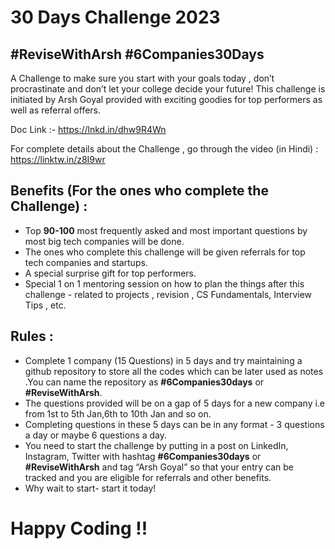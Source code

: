 # 30 Days Challenge 2023

## #ReviseWithArsh #6Companies30Days

A Challenge to make sure you start with your goals today , don’t procrastinate and don’t let your college decide your future!
This challenge is initiated by Arsh Goyal provided with exciting goodies for top performers as well as referral offers.

Doc Link :- https://lnkd.in/dhw9R4Wn

For complete details about the Challenge , go through the video (in Hindi) : https://linktw.in/z8I9wr

## Benefits (For the ones who complete the Challenge) :
- Top <b>90-100</b> most frequently asked and most important questions by most big tech companies will be done.
- The ones who complete this challenge will be given referrals for top tech companies and startups.
- A special surprise gift for top performers.
- Special 1 on 1 mentoring session on how to plan the things after this challenge - related to projects , revision , CS Fundamentals, Interview Tips , etc.

## Rules :
- Complete 1 company (15 Questions) in 5 days and try maintaining a github repository to store all the codes which can be later used as notes .You can name the repository as <b>#6Companies30days</b> or <b>#ReviseWithArsh</b>.
- The questions provided will be on a gap of 5 days for a new company i.e from 1st to 5th Jan,6th to 10th Jan and so on.
- Completing questions in these 5 days can be in any format - 3 questions a day or maybe 6 questions a day.
- You need to start the challenge by putting in a post on LinkedIn, Instagram, Twitter with hashtag <b>#6Companies30days</b> or <b>#ReviseWithArsh</b> and tag “Arsh Goyal” so that your entry can be tracked and you are eligible for referrals and other benefits.
- Why wait to start- start it today!

# Happy Coding !!

